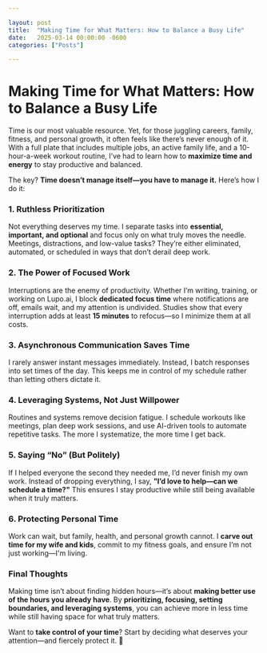 ```yaml
---

layout: post
title:  "Making Time for What Matters: How to Balance a Busy Life"
date:   2025-03-14 00:00:00 -0600
categories: ["Posts"] 

---
```


# **Making Time for What Matters: How to Balance a Busy Life**  

Time is our most valuable resource. Yet, for those juggling careers, family, fitness, and personal growth, it often feels like there’s never enough of it. With a full plate that includes multiple jobs, an active family life, and a 10-hour-a-week workout routine, I’ve had to learn how to **maximize time and energy** to stay productive and balanced.  

The key? **Time doesn’t manage itself—you have to manage it.** Here’s how I do it:  

### **1. Ruthless Prioritization**  
Not everything deserves my time. I separate tasks into **essential, important, and optional** and focus only on what truly moves the needle. Meetings, distractions, and low-value tasks? They’re either eliminated, automated, or scheduled in ways that don’t derail deep work.  

### **2. The Power of Focused Work**  
Interruptions are the enemy of productivity. Whether I’m writing, training, or working on Lupo.ai, I block **dedicated focus time** where notifications are off, emails wait, and my attention is undivided. Studies show that every interruption adds at least **15 minutes** to refocus—so I minimize them at all costs.  

### **3. Asynchronous Communication Saves Time**  
I rarely answer instant messages immediately. Instead, I batch responses into set times of the day. This keeps me in control of my schedule rather than letting others dictate it.  

### **4. Leveraging Systems, Not Just Willpower**  
Routines and systems remove decision fatigue. I schedule workouts like meetings, plan deep work sessions, and use AI-driven tools to automate repetitive tasks. The more I systematize, the more time I get back.  

### **5. Saying “No” (But Politely)**  
If I helped everyone the second they needed me, I’d never finish my own work. Instead of dropping everything, I say, **"I’d love to help—can we schedule a time?"** This ensures I stay productive while still being available when it truly matters.  

### **6. Protecting Personal Time**  
Work can wait, but family, health, and personal growth cannot. I **carve out time for my wife and kids**, commit to my fitness goals, and ensure I’m not just working—I'm living.  

### **Final Thoughts**  
Making time isn’t about finding hidden hours—it’s about **making better use of the hours you already have**. By **prioritizing, focusing, setting boundaries, and leveraging systems**, you can achieve more in less time while still having space for what truly matters.  

Want to **take control of your time**? Start by deciding what deserves your attention—and fiercely protect it. 🚀